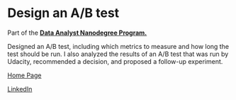 # Design an A/B test

Part of the [**Data Analyst Nanodegree Program.**](https://eu.udacity.com/course/data-analyst-nanodegree--nd002)

Designed an A/B test, including which metrics to measure and how long the test should be run. I also analyzed the results of an A/B test that was run by Udacity, recommended a decision, and proposed a follow-up experiment.

[Home Page](http://miguelangelnieto.net)

[LinkedIn](https://www.linkedin.com/in/miguelangelnieto/?locale=en_US)
